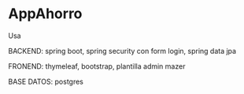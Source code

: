 # AppAhorro
Usa 

BACKEND: spring boot, spring security con form login, spring data jpa

FRONEND: thymeleaf, bootstrap, plantilla admin mazer

BASE DATOS: postgres
